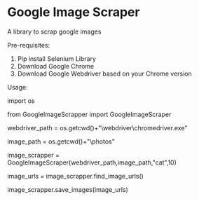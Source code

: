 # Google Image Scraper
 A library to scrap google images
 
 Pre-requisites:
 1. Pip install Selenium Library
 2. Download Google Chrome 
 3. Download Google Webdriver based on your Chrome version
 
 
Usage:

import os

from GoogleImageScrapper import GoogleImageScraper


webdriver_path = os.getcwd()+"\\webdriver\\chromedriver.exe"

image_path = os.getcwd()+"\\photos"

image_scrapper = GoogleImageScraper(webdriver_path,image_path,"cat",10)

image_urls = image_scrapper.find_image_urls()

image_scrapper.save_images(image_urls)
